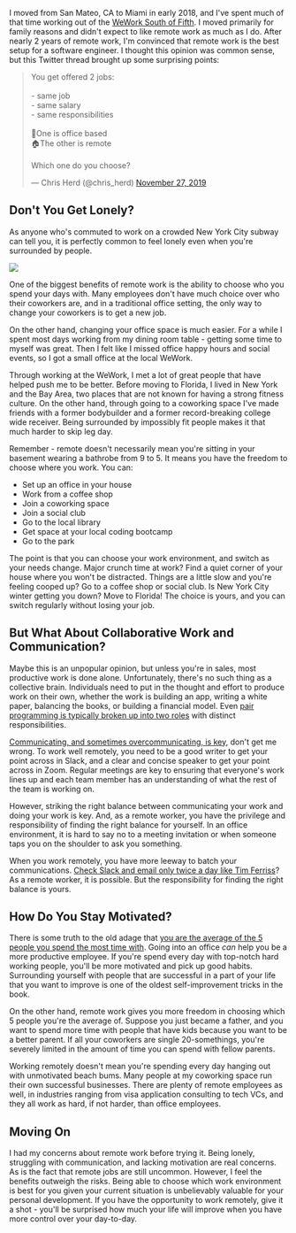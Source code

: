 I moved from San Mateo, CA to Miami in early 2018, and I've spent
much of that time working out of the [WeWork South of Fifth](https://www.wework.com/buildings/429-lenox-ave--miami--FL). I moved
primarily for family reasons and didn't expect to like remote
work as much as I do. After nearly
2 years of remote work, I'm convinced that remote work is the
best setup for a software engineer. I thought this opinion
was common sense, but this Twitter thread brought up some
surprising points:

<blockquote class="twitter-tweet"><p lang="en" dir="ltr">You get offered 2 jobs:<br><br>- same job<br>- same salary<br>- same responsibilities<br><br>🏢One is office based<br>🏠The other is remote <br><br>Which one do you choose?</p>&mdash; Chris Herd (@chris_herd) <a href="https://twitter.com/chris_herd/status/1199776591104106498?ref_src=twsrc%5Etfw">November 27, 2019</a></blockquote> <script async src="https://platform.twitter.com/widgets.js" charset="utf-8"></script>

Don't You Get Lonely?
---------------------

As anyone who's commuted to work on a crowded New York City subway
can tell you, it is perfectly common to feel lonely even when you're
surrounded by people.

<img src="https://static01.nyt.com/newsgraphics/2017/07/01/subway-part-two/assets/images/Norman_30209384A_Subway058-640.jpg">

One of the biggest benefits of remote work is the ability to choose
who you spend your days with. Many employees don't have much choice
over who their coworkers are, and in a traditional office setting,
the only way to change your coworkers is to get a new job.

On the other hand, changing your office space is much easier. For
a while I spent most days working from my dining room table -
getting some time to myself was great. Then I felt like I missed
office happy hours and social events, so I got a small
office at the local WeWork.

Through working at the WeWork, I met a lot of great people that
have helped push me to be better. Before moving to Florida, I lived
in New York and the Bay Area, two places that are not
known for having a strong fitness culture. On the other hand, through
going to a coworking space I've made friends with a former bodybuilder
and a former record-breaking college wide receiver. Being surrounded
by impossibly fit people makes it that much harder to skip leg day.

Remember - remote doesn't necessarily mean you're sitting in your
basement wearing a bathrobe from 9 to 5. It means you have the freedom
to choose where you work. You can:

- Set up an office in your house
- Work from a coffee shop
- Join a coworking space
- Join a social club
- Go to the local library
- Get space at your local coding bootcamp
- Go to the park

The point is that you can choose your work environment, and switch
as your needs change. Major crunch time at work? Find a quiet corner
of your house where you won't be distracted. Things are a little
slow and you're feeling cooped up? Go to a coffee shop or social club.
Is New York City winter getting you down? Move to Florida! The choice
is yours, and you can switch regularly without losing your job.

But What About Collaborative Work and Communication?
----------------------------------

Maybe this is an unpopular opinion, but unless you're in sales, most
productive work is done alone. Unfortunately, there's no such thing
as a collective brain. Individuals need to put in the thought and
effort to produce work on their own, whether the work is building an app,
writing a white paper, balancing the books, or building a financial model.
Even [pair programming is typically broken up into two roles](https://www.thoughtworks.com/insights/blog/effective-navigation-in-pair-programming) with distinct responsibilities.

[Communicating, and sometimes overcommunicating, is key](/10-lessons-from-10-years-as-a-software-engineer.html), don't get me
wrong. To work well remotely, you need to be a good writer to get
your point across in Slack, and a clear and concise speaker to get
your point across in Zoom. Regular meetings are key to ensuring that
everyone's work lines up and each team member has an understanding
of what the rest of the team is working on.

However, striking the right balance between communicating your work
and doing your work is key. And, as a remote worker,
you have the privilege and responsibility of finding the right
balance for yourself. In an office environment, it is hard to
say no to a meeting invitation or when someone taps you on the
shoulder to ask you something.

When you work remotely, you have
more leeway to batch your communications. [Check Slack and email
only twice a day like Tim Ferriss](https://tim.blog/2007/03/22/how-to-check-e-mail-twice-a-day-or-once-every-10-days/)? As
a remote worker, it is possible. But the responsibility for
finding the right balance is yours.

How Do You Stay Motivated?
--------------------------

There is some truth to the old adage that [you are the average of the 5 people you spend the most time with](https://www.businessinsider.com/jim-rohn-youre-the-average-of-the-five-people-you-spend-the-most-time-with-2012-7). Going into an office _can_ help you be a more productive employee. If you're spend every day with top-notch hard working people, you'll be more motivated and pick up good habits. Surrounding yourself with people that are successful in a part of your life that you want to improve is one of the oldest self-improvement tricks in the book.

On the other hand, remote work gives you more freedom in choosing
which 5 people you're the average of. Suppose you just became a
father, and you want to spend more time with people that have kids
because you want to be a better parent. If all your coworkers are
single 20-somethings, you're severely limited in the amount of time
you can spend with fellow parents.

Working remotely doesn't mean you're spending every
day hanging out with unmotivated beach bums. Many people at my
coworking space run their own successful businesses. There are
plenty of remote employees as well, in industries ranging from
visa application consulting to tech VCs, and they all work as
hard, if not harder, than office employees.

Moving On
---------

I had my concerns about remote work before trying it. Being lonely,
struggling with communication, and lacking motivation are real concerns.
As is the fact that remote jobs are still uncommon. However, I feel
the benefits outweigh the risks. Being able to choose which work
environment is best for you given your current situation is unbelievably
valuable for your personal development. If you have the opportunity
to work remotely, give it a shot - you'll be surprised how much
your life will improve when you have more control over your day-to-day.